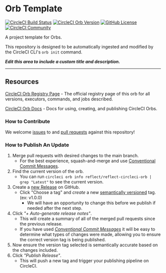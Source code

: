 # Orb Template


[![CircleCI Build Status](https://circleci.com/gh/reflectpublic/reflect-circleci-orb.svg?style=shield "CircleCI Build Status")](https://circleci.com/gh/reflectpublic/reflect-circleci-orb) [![CircleCI Orb Version](https://badges.circleci.com/orbs/reflect/reflect-circleci-orb.svg)](https://circleci.com/orbs/registry/orb/reflect/reflect-circleci-orb) [![GitHub License](https://img.shields.io/badge/license-MIT-lightgrey.svg)](https://raw.githubusercontent.com/reflectpublic/reflect-circleci-orb/master/LICENSE) [![CircleCI Community](https://img.shields.io/badge/community-CircleCI%20Discuss-343434.svg)](https://discuss.circleci.com/c/ecosystem/orbs)



A project template for Orbs.

This repository is designed to be automatically ingested and modified by the CircleCI CLI's `orb init` command.

_**Edit this area to include a custom title and description.**_

---

## Resources

[CircleCI Orb Registry Page](https://circleci.com/orbs/registry/orb/reflect/reflect-circleci-orb) - The official registry page of this orb for all versions, executors, commands, and jobs described.

[CircleCI Orb Docs](https://circleci.com/docs/2.0/orb-intro/#section=configuration) - Docs for using, creating, and publishing CircleCI Orbs.

### How to Contribute

We welcome [issues](https://github.com/reflectpublic/reflect-circleci-orb/issues) to and [pull requests](https://github.com/reflectpublic/reflect-circleci-orb/pulls) against this repository!

### How to Publish An Update
1. Merge pull requests with desired changes to the main branch.
    - For the best experience, squash-and-merge and use [Conventional Commit Messages](https://conventionalcommits.org/).
2. Find the current version of the orb.
    - You can run `circleci orb info reflect/reflect-circleci-orb | grep "Latest"` to see the current version.
3. Create a [new Release](https://github.com/reflectpublic/reflect-circleci-orb/releases/new) on GitHub.
    - Click "Choose a tag" and _create_ a new [semantically versioned](http://semver.org/) tag. (ex: v1.0.0)
      - We will have an opportunity to change this before we publish if needed after the next step.
4.  Click _"+ Auto-generate release notes"_.
    - This will create a summary of all of the merged pull requests since the previous release.
    - If you have used _[Conventional Commit Messages](https://conventionalcommits.org/)_ it will be easy to determine what types of changes were made, allowing you to ensure the correct version tag is being published.
5. Now ensure the version tag selected is semantically accurate based on the changes included.
6. Click _"Publish Release"_.
    - This will push a new tag and trigger your publishing pipeline on CircleCI.